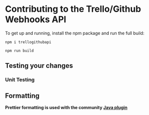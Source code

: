 # Contributing to the Trello/Github Webhooks API

To get up and running, install the npm package and run the full build:

```
npm i trellogithubapi

npm run build
```

## Testing your changes

### Unit Testing

## Formatting

**Prettier formatting is used with the community
[Java plugin](https://github.com/jhipster/prettier-java)**
